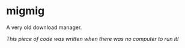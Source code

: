 # migmig
A very old download manager.

*This piece of code was written when there was no computer to run it!*
